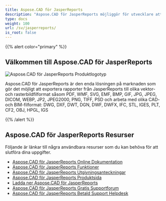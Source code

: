 ```yaml
---
title: Aspose.CAD för JasperReports
description: "Aspose.CAD för JasperReports möjliggör för utvecklare att öppna, läsa och bearbeta AutoCAD DWG, DXF, DWT och andra CAD- och BIM-filformat, såsom: DGN, DWF, DWFX, IFC, STL, IGES, PLT, CF2, OBJ, HPGL, IGS."
type: docs
weight: 100
url: /sv/jasperreports/
is_root: false
---
```


{{% alert color="primary" %}}

## **Välkommen till Aspose.CAD för JasperReports**

![Aspose.CAD för JasperReports Produktlogotyp](/_assets/home_3.png)

Aspose.CAD för JasperReports är den enda lösningen på marknaden som gör det möjligt att exportera rapporter från JasperReports till olika vektor- och rasterbildfilformat såsom PDF, WMF, SVG, EMF, BMP, GIF, JPG, JPEG, DICOM, WEBP, JP2, JPEG2000, PNG, TIFF, PSD och arbeta med olika CAD- och BIM-filformat: DWG, DXF, DWT, DGN, DWF, DWFX, IFC, STL, IGES, PLT, CF2, OBJ, HPGL, IGS

{{% /alert %}}

## **Aspose.CAD för JasperReports Resurser**

Följande är länkar till några användbara resurser som du kan behöva för att slutföra dina uppgifter.

- [Aspose.CAD för JasperReports Online Dokumentation](/sv/cad/jasperreports/)
- [Aspose.CAD för JasperReports Funktioner](/sv/cad/jasperreports/features-overview/)
- [Aspose.CAD för JasperReports Utgivningsanteckningar](https://releases.aspose.com/cad/jasperreports/release-notes/)
- [Aspose.CAD för JasperReports Produktsida](https://products.aspose.com/cad/jasperreports/)
- [Ladda ner Aspose.CAD för JasperReports](https://downloads.aspose.com/cad/jasperreports)
- [Aspose.CAD för JasperReports Gratis Supportforum](https://forum.aspose.com/c/cad/19)
- [Aspose.CAD för JasperReports Betald Support Helpdesk](https://helpdesk.aspose.com/)
